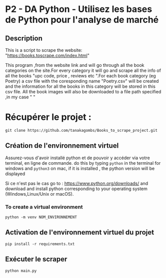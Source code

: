 # P2 - DA Python - Utilisez les bases de Python pour l'analyse de marché

## Description
This is a script to scrape the website: 
 "https://books.toscrape.com/index.html"

 This program ,from the website link and will go through all the book categories on the site.For every category it will go and scrape all the info of all the books  "upc code, price , reviews etc ".For each book category (eg Poetry) a csv file with the coresponding name "Poetry.csv" will be created and the information for all the books in this category will be stored in this csv file.
All the book images will also be downloaded to a file path specified ,in my case " "


# Récupérer le projet :
`git clone https://github.com/tanakagombs/Books_to_scrape_project.git`

## Création de l'environnement virtuel
Assurez-vous d'avoir installé python et de pouvoir y accéder via votre terminal, en ligne de commande.
do this by typing `python` in the terminal for windows  and `python3` on mac,
if it is installed , the python version will be displayed 

Si ce n'est pas le cas go to : https://www.python.org/downloads/
and download and install python corresponding to your operating system (Windows,Linux/Unix or macOS).

### To create a virtual environment 

`python -m venv NOM_ENVIRONNEMENT`

## Activation de l'environnement virtuel du projet

`pip install -r requirements.txt`

## Exécuter le scraper

`python main.py`









